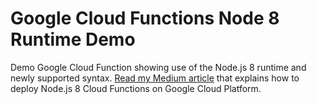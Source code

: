 # Google Cloud Functions Node 8 Runtime Demo

Demo Google Cloud Function showing use of the Node.js 8 runtime and newly supported syntax.  [Read my Medium article](https://medium.com/@simon_prickett/you-can-now-write-google-cloud-functions-with-node-js-8-bd066ea6d4f5) that explains how to deploy Node.js 8 Cloud Functions on Google Cloud Platform.
